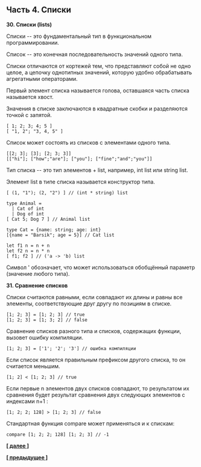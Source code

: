 ## Часть 4. Списки

**30. Списки (lists)**

Списки -- это фундаментальный тип в функциональном программировании.

Список -- это конечная последовательность значений одного типа.

Списки отличаются от кортежей тем, что представляют собой не одно целое, а цепочку однотипных значений, которую удобно обрабатывать агрегатными операторами.

Первый элемент списка называется голова, оставшаяся часть списка называется хвост.

Значения в списке заключаются в квадратные скобки и разделяются точкой с запятой.

```
[ 1; 2; 3; 4; 5 ]
[ "1, 2"; "3, 4, 5" ]
```

Список может состоять из списков с элементами одного типа.

```
[[2; 3]; [3]; [2; 3; 3]]
[["hi"]; ["how";"are"]; ["you"]; ["fine";"and";"you"]]
```

Тип списка -- это тип элементов + list, например, int list или string list.

Элемент list в типе списка называется конструктор типа.

```
[ (1, "1"); (2, "2") ] // (int * string) list

type Animal = 
  | Cat of int
  | Dog of int
[ Cat 5; Dog 7 ] // Animal list

type Cat = {name: string; age: int}
[{name = "Barsik"; age = 5}] // Cat list

let f1 n = n + n
let f2 n = n * n
[ f1; f2 ] // ('a -> 'b) list
```

Символ ' обозначает, что может использоваться обобщённый параметр (значение любого типа).

**31. Сравнение списков**

Списки считаются равными, если совпадают их длины и равны все элементы, соответствующие друг другу по позициям в списке.

```
[1; 2; 3] = [1; 2; 3] // true
[1; 2; 3] = [1; 3; 2] // false
```

Сравнение списков разного типа и списков, содержащих функции, вызовет ошибку компиляции.

```
[1; 2; 3] = ['1'; '2'; '3'] // ошибка компиляции
```

Если список является правильным префиксом другого списка, то он считается меньшим.

```
[1; 2] < [1; 2; 3] // true
```

Если первые n элементов двух списков совпадают, то результатом их сравнения будет результат сравнения двух следующих элементов с индексами n+1 :

```
[1; 2; 2; 128] > [1; 2; 3] // false
```

Стандартная функция compare может применяться и к спискам:

```
compare [1; 2; 2; 128] [1; 2; 3] // -1
```

**[[ далее ]](https://skillsmart.ru/fp/fsh/f2f8s6e9ff.html)**

**[[ предыдущее ]](https://skillsmart.ru/fp/fsh/d91b8ej9l0.html)**

